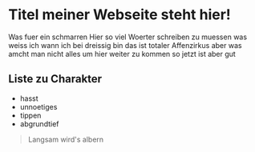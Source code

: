# Titel meiner Webseite steht hier!

Was fuer ein schmarren Hier so viel Woerter schreiben zu muessen was weiss ich wann ich bei dreissig bin das ist totaler Affenzirkus aber was amcht man nicht alles um hier weiter zu kommen so jetzt ist aber gut

## Liste zu Charakter
* hasst
* unnoetiges
* tippen
* abgrundtief

> Langsam wird's albern
